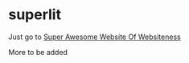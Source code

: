 # superlit

Just go to <a href="https://dood393.github.io/superlit/main.html"> Super Awesome Website Of Websiteness </a> </br> 

More to be added
